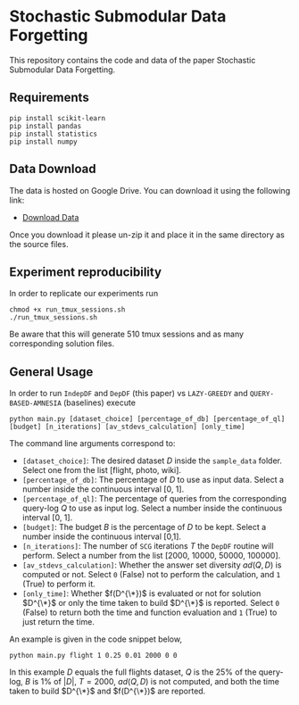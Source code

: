 # Stochastic Submodular Data Forgetting
This repository contains the code and data of the paper Stochastic Submodular Data Forgetting.

## Requirements
```
pip install scikit-learn
pip install pandas
pip install statistics
pip install numpy
```
## Data Download
The data is hosted on Google Drive. You can download it using the following link: 
- [Download Data](https://drive.google.com/file/d/1YjCt-RZUyEHslqmA3yJHJi-Tk6SNFlbP/view?usp=sharing)

Once you download it please un-zip it and place it in the same directory as the source files.

## Experiment reproducibility
In order to replicate our experiments run 
```
chmod +x run_tmux_sessions.sh
./run_tmux_sessions.sh
```
Be aware that this will generate $510$ tmux sessions and as many corresponding solution files.

## General Usage
In order to run `IndepDF` and `DepDF` (this paper) vs `LAZY-GREEDY` and `QUERY-BASED-AMNESIA` (baselines) execute
```
python main.py [dataset_choice] [percentage_of_db] [percentage_of_ql] [budget] [n_iterations] [av_stdevs_calculation] [only_time]
```
The command line arguments correspond to:
- `[dataset_choice]`: The desired dataset $D$ inside the `sample_data` folder. Select one from the list [flight, photo, wiki].
- `[percentage_of_db]`: The percentage of $D$ to use as input data. Select a number inside the continuous interval [0, 1].
- `[percentage_of_ql]`: The percentage of queries from the corresponding query-log $Q$ to use as input log. Select a number inside the continuous interval [0, 1].
- `[budget]`: The budget $B$ is the percentage of $D$ to be kept. Select a number inside the continuous interval [0,1].
- `[n_iterations]`: The number of `SCG` iterations $T$ the `DepDF` routine will perform. Select a number from the list [2000, 10000, 50000, 100000].
- `[av_stdevs_calculation]`: Whether the answer set diversity $ad(Q,D)$ is computed or not. Select `0` (False) not to perform the calculation, and `1` (True) to perform it.
- `[only_time]`: Whether $f(D^{\*})$ is evaluated or not for solution $D^{\*}$ or only the time taken to build $D^{\*}$ is reported. Select `0` (False) to return both the time and function evaluation and `1` (True) to just return the time.

An example is given in the code snippet below,
```
python main.py flight 1 0.25 0.01 2000 0 0
```
In this example $D$ equals the full flights dataset, $Q$ is the $25$% of the query-log, $B$ is $1$% of $|D|$, $T= 2000$, $ad(Q,D)$ is not computed, and both the time taken to build $D^{\*}$ and $f(D^{\*})$ are reported.
